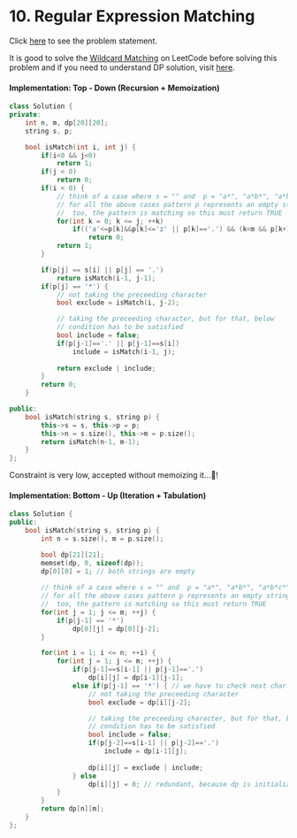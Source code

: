 # 10. Regular Expression Matching
Click [here](https://leetcode.com/problems/regular-expression-matching/description/) to see the problem statement.   

It is good to solve the [Wildcard Matching](https://leetcode.com/problems/wildcard-matching/description/) on LeetCode before solving this problem and if you need to 
understand DP solution, visit [here](https://github.com/sahsan73/cp/blob/main/Problems-%26%26-Solutions/LeetCode/Dynamic%20Programming/44.%20Wildcard%20Matching.md).    


#### Implementation: Top - Down (Recursion + Memoization)
```cpp
class Solution {
private:
    int n, m, dp[20][20];
    string s, p;

    bool isMatch(int i, int j) {
        if(i<0 && j<0)
            return 1;
        if(j < 0)
            return 0;
        if(i < 0) {
            // think of a case where s = "" and  p = "a*", "a*b*", "a*b*c*"
            // for all the above cases pattern p represents an empty string
            //  too, the pattern is matching so this must return TRUE
            for(int k = 0; k <= j; ++k)
                if(('a'<=p[k]&&p[k]<='z' || p[k]=='.') && (k<m && p[k+1]!='*'))
                    return 0;
            return 1;
        }

        if(p[j] == s[i] || p[j] == '.')
            return isMatch(i-1, j-1);
        if(p[j] == '*') {
            // not taking the preceeding character
            bool exclude = isMatch(i, j-2);

            // taking the preceeding character, but for that, below 
            // condition has to be satisfied
            bool include = false;
            if(p[j-1]=='.' || p[j-1]==s[i])
                include = isMatch(i-1, j);
            
            return exclude | include;
        }
        return 0;
    }

public:
    bool isMatch(string s, string p) {
        this->s = s, this->p = p;
        this->n = s.size(), this->m = p.size();
        return isMatch(n-1, m-1);
    }
};
```
Constraint is very low, accepted without memoizing it...🤪!   


#### Implementation: Bottom - Up (Iteration + Tabulation)
```cpp
class Solution {
public:
    bool isMatch(string s, string p) {
        int n = s.size(), m = p.size();

        bool dp[21][21];
        memset(dp, 0, sizeof(dp));
        dp[0][0] = 1; // both strings are empty
        
        // think of a case where s = "" and  p = "a*", "a*b*", "a*b*c*"
        // for all the above cases pattern p represents an empty string
        //  too, the pattern is matching so this must return TRUE
        for(int j = 1; j <= m; ++j) {
            if(p[j-1] == '*')
                dp[0][j] = dp[0][j-2];
        }

        for(int i = 1; i <= n; ++i) {
            for(int j = 1; j <= m; ++j) {
                if(p[j-1]==s[i-1] || p[j-1]=='.')
                    dp[i][j] = dp[i-1][j-1];
                else if(p[j-1] == '*') { // we have to check next char of alphabet
                    // not taking the preceeding character
                    bool exclude = dp[i][j-2];

                    // taking the preceeding character, but for that, below 
                    // condition has to be satisfied
                    bool include = false;
                    if(p[j-2]==s[i-1] || p[j-2]=='.')
                        include = dp[i-1][j];
                    
                    dp[i][j] = exclude | include;
                } else
                    dp[i][j] = 0; // redundant, because dp is initialized with FALSE value
            }
        }
        return dp[n][m];
    }
};
```
